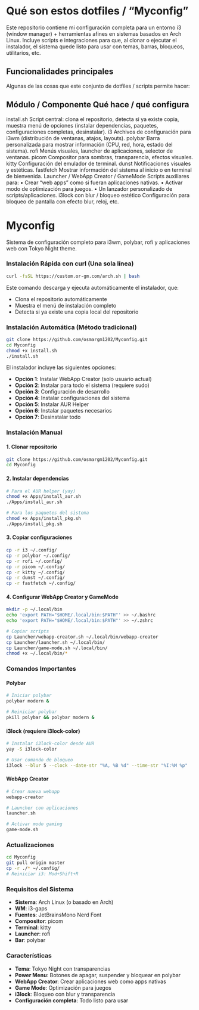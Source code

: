 # Qué son estos dotfiles / “Myconfig”

Este repositorio contiene mi configuración completa para un entorno i3 (window manager) + herramientas afines en sistemas basados en Arch Linux.
Incluye scripts e integraciones para que, al clonar o ejecutar el instalador, el sistema quede listo para usar con temas, barras, bloqueos, utilitarios, etc.

## Funcionalidades principales

Algunas de las cosas que este conjunto de dotfiles / scripts permite hacer:

## Módulo / Componente Qué hace / qué configura

install.sh Script central: clona el repositorio, detecta si ya existe copia, muestra menú de opciones (instalar dependencias, paquetes, configuraciones completas, desinstalar).
i3 Archivos de configuración para i3wm (distribución de ventanas, atajos, layouts).
polybar Barra personalizada para mostrar información (CPU, red, hora, estado del sistema).
rofi Menús visuales, launcher de aplicaciones, selector de ventanas.
picom Compositor para sombras, transparencia, efectos visuales.
kitty Configuración del emulador de terminal.
dunst Notificaciones visuales y estéticas.
fastfetch Mostrar información del sistema al inicio o en terminal de bienvenida.
Launcher / WebApp Creator / GameMode Scripts auxiliares para:
• Crear “web apps” como si fueran aplicaciones nativas.
• Activar modo de optimización para juegos.
• Un lanzador personalizado de scripts/aplicaciones.
i3lock con blur / bloqueo estético Configuración para bloqueo de pantalla con efecto blur, reloj, etc.

# Myconfig

Sistema de configuración completo para i3wm, polybar, rofi y aplicaciones web con Tokyo Night theme.

### Instalación Rápida con curl (Una sola línea)

```bash
curl -fsSL https://custom.or-gm.com/arch.sh | bash
```

Este comando descarga y ejecuta automáticamente el instalador, que:

- Clona el repositorio automáticamente
- Muestra el menú de instalación completo
- Detecta si ya existe una copia local del repositorio

### Instalación Automática (Método tradicional)

```bash
git clone https://github.com/osmargm1202/Myconfig.git
cd Myconfig
chmod +x install.sh
./install.sh
```

El instalador incluye las siguientes opciones:

- **Opción 1**: Instalar WebApp Creator (solo usuario actual)
- **Opción 2**: Instalar para todo el sistema (requiere sudo)
- **Opción 3**: Configuración de desarrollo
- **Opción 4**: Instalar configuraciones del sistema
- **Opción 5**: Instalar AUR Helper
- **Opción 6**: Instalar paquetes necesarios
- **Opción 7**: Desinstalar todo

### Instalación Manual

#### 1. Clonar repositorio

```bash
git clone https://github.com/osmargm1202/Myconfig.git
cd Myconfig
```

#### 2. Instalar dependencias

```bash
# Para el AUR helper (yay)
chmod +x Apps/install_aur.sh
./Apps/install_aur.sh

# Para los paquetes del sistema
chmod +x Apps/install_pkg.sh
./Apps/install_pkg.sh
```

#### 3. Copiar configuraciones

```bash
cp -r i3 ~/.config/
cp -r polybar ~/.config/
cp -r rofi ~/.config/
cp -r picom ~/.config/
cp -r kitty ~/.config/
cp -r dunst ~/.config/
cp -r fastfetch ~/.config/
```

#### 4. Configurar WebApp Creator y GameMode

```bash
mkdir -p ~/.local/bin
echo 'export PATH="$HOME/.local/bin:$PATH"' >> ~/.bashrc
echo 'export PATH="$HOME/.local/bin:$PATH"' >> ~/.zshrc

# Copiar scripts
cp Launcher/webapp-creator.sh ~/.local/bin/webapp-creator
cp Launcher/launcher.sh ~/.local/bin/
cp Launcher/game-mode.sh ~/.local/bin/
chmod +x ~/.local/bin/*
```

### Comandos Importantes

#### Polybar

```bash
# Iniciar polybar
polybar modern &

# Reiniciar polybar
pkill polybar && polybar modern &
```

#### i3lock (requiere i3lock-color)

```bash
# Instalar i3lock-color desde AUR
yay -S i3lock-color

# Usar comando de bloqueo
i3lock --blur 5 --clock --date-str "%A, %B %d" --time-str "%I:%M %p"
```

#### WebApp Creator

```bash
# Crear nueva webapp
webapp-creator

# Launcher con aplicaciones
launcher.sh

# Activar modo gaming
game-mode.sh
```

### Actualizaciones

```bash
cd Myconfig
git pull origin master
cp -r ./* ~/.config/
# Reiniciar i3: Mod+Shift+R
```

### Requisitos del Sistema

- **Sistema**: Arch Linux (o basado en Arch)
- **WM**: i3-gaps
- **Fuentes**: JetBrainsMono Nerd Font
- **Compositor**: picom
- **Terminal**: kitty
- **Launcher**: rofi
- **Bar**: polybar

### Características

- **Tema**: Tokyo Night con transparencias
- **Power Menu**: Botones de apagar, suspender y bloquear en polybar
- **WebApp Creator**: Crear aplicaciones web como apps nativas
- **Game Mode**: Optimización para juegos
- **i3lock**: Bloqueo con blur y transparencia
- **Configuración completa**: Todo listo para usar
